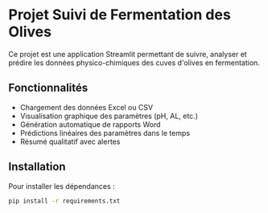 # Projet Suivi de Fermentation des Olives

Ce projet est une application Streamlit permettant de suivre, analyser et prédire les données physico-chimiques des cuves d'olives en fermentation.

## Fonctionnalités

- Chargement des données Excel ou CSV
- Visualisation graphique des paramètres (pH, AL, etc.)
- Génération automatique de rapports Word
- Prédictions linéaires des paramètres dans le temps
- Résumé qualitatif avec alertes

## Installation

Pour installer les dépendances :

```bash
pip install -r requirements.txt
